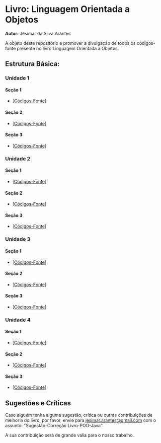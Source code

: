 # Livro: Linguagem Orientada a Objetos

**Autor:** Jesimar da Silva Arantes

A objeto deste repositório e promover a divulgação de todos os códigos-fonte presente no livro Linguagem Orientada a Objetos. 

## Estrutura Básica:

### Unidade 1

#### Seção 1

* [[Códigos-Fonte](./src/unidade1/secao1/)]

#### Seção 2

* [[Códigos-Fonte](./src/unidade1/secao2/)]

#### Seção 3

* [[Códigos-Fonte](./src/unidade1/secao3/)]

### Unidade 2

#### Seção 1

* [[Códigos-Fonte](./Livro-POO-Java-Netbeans/src/code/unidade2/secao1/)]

#### Seção 2

* [[Códigos-Fonte](./Livro-POO-Java-Netbeans/src/code/unidade2/secao2/)]

#### Seção 3

* [[Códigos-Fonte](./Livro-POO-Java-Netbeans/src/code/unidade2/secao3/)]

### Unidade 3

#### Seção 1

* [[Códigos-Fonte](./Livro-POO-Java-Netbeans/src/code/unidade3/secao1/)]

#### Seção 2

* [[Códigos-Fonte](./Livro-POO-Java-Netbeans/src/code/unidade3/secao2/)]

#### Seção 3

* [[Códigos-Fonte](./Livro-POO-Java-Netbeans/src/code/unidade3/secao3/)]

### Unidade 4

#### Seção 1

* [[Códigos-Fonte](./Livro-POO-Java-Netbeans/src/code/unidade4/secao1/)]

#### Seção 2

* [[Códigos-Fonte](./Livro-POO-Java-Netbeans/src/code/unidade4/secao2/)]

#### Seção 3

* [[Códigos-Fonte](./Livro-POO-Java-Netbeans/src/code/unidade4/secao3/)]

## Sugestões e Críticas

Caso alguém tenha alguma sugestão, crítica ou outras contribuições de melhoria do livro, por favor, envie para jesimar.arantes@gmail.com com o assunto: "Sugestão-Correção Livro-POO-Java". 

A sua contribuição será de grande valia para o nosso trabalho.
